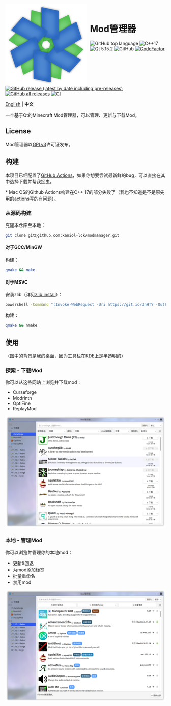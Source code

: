<img width="256" height="256" align="left" style="float: left; margin: 0 10px 0 0;" src="images/modmanager.png" alt="modmanager.png"/><br />

<h1>Mod管理器</h1>

![GitHub top language](https://img.shields.io/github/languages/top/kaniol-lck/modmanager) ![C++17](https://img.shields.io/badge/C%2B%2B-17-%2300599C) ![Qt 5.15.2](https://img.shields.io/badge/Qt-5.15.2-%2341CD52) ![GitHub](https://img.shields.io/github/license/kaniol-lck/modmanager) [![CodeFactor](https://www.codefactor.io/repository/github/kaniol-lck/modmanager/badge)](https://www.codefactor.io/repository/github/kaniol-lck/modmanager)  [![GitHub release (latest by date including pre-releases)](https://img.shields.io/github/v/release/kaniol-lck/modmanager?include_prereleases)](Changelog.md) [![GitHub all releases](https://img.shields.io/github/downloads/kaniol-lck/modmanager/total)](https://github.com/kaniol-lck/modmanager/releases) [![CI](https://github.com/kaniol-lck/modmanager/actions/workflows/ci.yml/badge.svg?event)](https://github.com/kaniol-lck/modmanager/actions/workflows/ci.yml)

[English](README.md) | **中文**

一个基于Qt的Minecraft Mod管理器，可以管理、更新与下载Mod。

## License

Mod管理器以[GPLv3](LICENSE)许可证发布。

## 构建

本项目已经配置了[GitHub Actions](https://github.com/kaniol-lck/modmanager/actions)，如果你想要尝试最新鲜的bug，可以直接在其中选择下载并帮我捉虫。

\* Mac OS的Github Actions构建在C++ 17的部分失败了（我也不知道是不是原先用的actions写的有问题）。

### 从源码构建

克隆本仓库至本地：

```bash
git clone git@github.com:kaniol-lck/modmanager.git
```

#### 对于GCC/MinGW

构建：

```bash
qmake && make
```

#### 对于MSVC

安装zlib（详见[zlib.install](https://github.com/horta/zlib.install)）：

```bash
powershell -Command "(Invoke-WebRequest -Uri https://git.io/JnHTY -OutFile install_zlib.bat)"; ./install_zlib.bat; del install_zlib.bat
```

构建：

```bash
qmake && nmake
```

## 使用

（图中的背景是我的桌面，因为工具栏在KDE上是半透明的）

### 探索 - 下载Mod

你可以从这些网站上浏览并下载mod：

- Curseforge
- Modrinth
- OptiFine
- ReplayMod

![curseforge_browser](images/curseforge_browser_zh.png)

### 本地 - 管理Mod

你可以浏览并管理你的本地mod：

- 更新&回退
- 为mod添加标签
- 批量重命名
- 禁用mod

![local_browser](images/local_browser_zh.png)